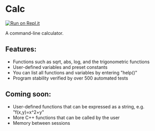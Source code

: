 # Calc

[![Run on Repl.it](https://repl.it/badge/github/wheelercj/Calc)](https://repl.it/github/wheelercj/Calc)

A command-line calculator.

## Features:
- Functions such as sqrt, abs, log, and the trigonometric functions
- User-defined variables and preset constants
- You can list all functions and variables by entering "help()"
- Program stability verified by over 500 automated tests

## Coming soon:
- User-defined functions that can be expressed as a string, e.g. "f(x,y)=x^2+y"
- More C++ functions that can be called by the user
- Memory between sessions

